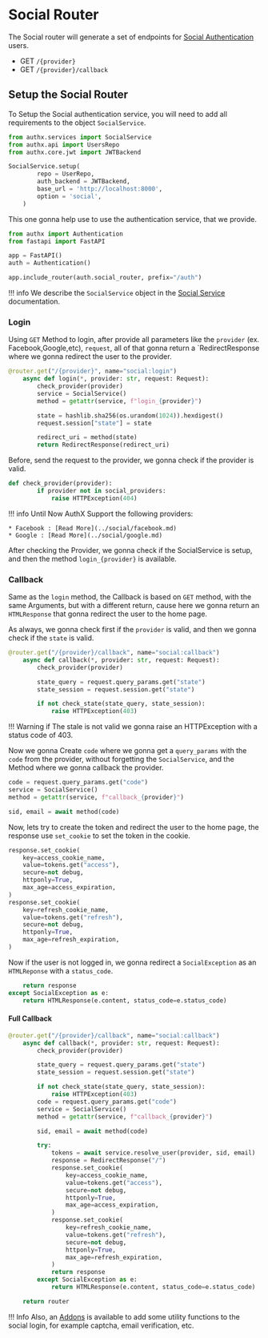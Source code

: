 # Social Router

The Social router will generate a set of endpoints for
[Social Authentication](../social/index.md) users.

- GET `/{provider}`
- GET `/{provider}/callback`

## Setup the Social Router

To Setup the Social authentication service, you will need to add all
requirements to the object `SocialService`.

```py
from authx.services import SocialService
from authx.api import UsersRepo
from authx.core.jwt import JWTBackend

SocialService.setup(
        repo = UserRepo,
        auth_backend = JWTBackend,
        base_url = 'http://localhost:8000',
        option = 'social',
    )
```

This one gonna help use to use the authentication service, that we provide.

```py
from authx import Authentication
from fastapi import FastAPI

app = FastAPI()
auth = Authentication()

app.include_router(auth.social_router, prefix="/auth")
```

!!! info We describe the `SocialService` object in the
[Social Service](../social/index.md) documentation.

### Login

Using `GET` Method to login, after provide all parameters like the `provider`
(ex. Facebook,Google,etc), `request`, all of that gonna return a
`RedirectResponse where we gonna redirect the user to the provider.

```py
@router.get("/{provider}", name="social:login")
    async def login(*, provider: str, request: Request):
        check_provider(provider)
        service = SocialService()
        method = getattr(service, f"login_{provider}")

        state = hashlib.sha256(os.urandom(1024)).hexdigest()
        request.session["state"] = state

        redirect_uri = method(state)
        return RedirectResponse(redirect_uri)
```

Before, send the request to the provider, we gonna check if the provider is
valid.

```py
def check_provider(provider):
        if provider not in social_providers:
            raise HTTPException(404)
```

!!! info Until Now AuthX Support the following providers:

    * Facebook : [Read More](../social/facebook.md)
    * Google : [Read More](../social/google.md)

After checking the Provider, we gonna check if the SocialService is setup, and
then the method `login_{provider}` is available.

### Callback

Same as the `login` method, the Callback is based on `GET` method, with the same
Arguments, but with a different return, cause here we gonna return an
`HTMLResponse` that gonna redirect the user to the home page.

As always, we gonna check first if the `provider` is valid, and then we gonna
check if the `state` is valid.

```py
@router.get("/{provider}/callback", name="social:callback")
    async def callback(*, provider: str, request: Request):
        check_provider(provider)

        state_query = request.query_params.get("state")
        state_session = request.session.get("state")

        if not check_state(state_query, state_session):
            raise HTTPException(403)
```

!!! Warning if The stale is not valid we gonna raise an HTTPException with a
status code of 403.

Now we gonna Create `code` where we gonna get a `query_params` with the `code`
from the provider, without forgetting the `SocialService`, and the Method where
we gonna callback the provider.

```py
code = request.query_params.get("code")
service = SocialService()
method = getattr(service, f"callback_{provider}")

sid, email = await method(code)
```

Now, lets try to create the token and redirect the user to the home page, the
response use `set_cookie` to set the token in the cookie.

```py
response.set_cookie(
    key=access_cookie_name,
    value=tokens.get("access"),
    secure=not debug,
    httponly=True,
    max_age=access_expiration,
)
response.set_cookie(
    key=refresh_cookie_name,
    value=tokens.get("refresh"),
    secure=not debug,
    httponly=True,
    max_age=refresh_expiration,
)
```

Now if the user is not logged in, we gonna redirect a `SocialException` as an
`HTMLReponse` with a `status_code`.

```py
    return response
except SocialException as e:
    return HTMLResponse(e.content, status_code=e.status_code)
```

#### Full Callback

```py
@router.get("/{provider}/callback", name="social:callback")
    async def callback(*, provider: str, request: Request):
        check_provider(provider)

        state_query = request.query_params.get("state")
        state_session = request.session.get("state")

        if not check_state(state_query, state_session):
            raise HTTPException(403)
        code = request.query_params.get("code")
        service = SocialService()
        method = getattr(service, f"callback_{provider}")

        sid, email = await method(code)

        try:
            tokens = await service.resolve_user(provider, sid, email)
            response = RedirectResponse("/")
            response.set_cookie(
                key=access_cookie_name,
                value=tokens.get("access"),
                secure=not debug,
                httponly=True,
                max_age=access_expiration,
            )
            response.set_cookie(
                key=refresh_cookie_name,
                value=tokens.get("refresh"),
                secure=not debug,
                httponly=True,
                max_age=refresh_expiration,
            )
            return response
        except SocialException as e:
            return HTMLResponse(e.content, status_code=e.status_code)

    return router
```

!!! Info Also, an [Addons](../social/addons.md) is available to add some utility
functions to the social login, for example captcha, email verification, etc.
